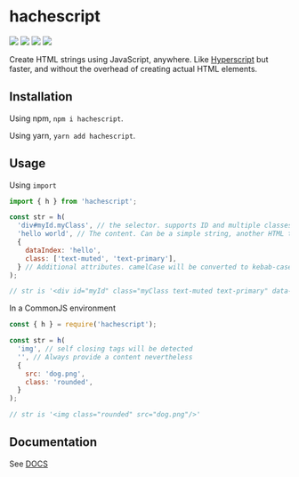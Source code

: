 # hachescript

![](https://badgen.net/github/release/alrico88/hachescript) ![](https://badgen.net/bundlephobia/min/hachescript) ![](https://badgen.net/travis/alrico88/hachescript/master) ![](https://badgen.net/coveralls/c/github/alrico88/hachescript/master)

Create HTML strings using JavaScript, anywhere. Like [Hyperscript](https://github.com/hyperhype/hyperscript) but faster, and without the overhead of creating actual HTML elements.

## Installation

Using npm, `npm i hachescript`.

Using yarn, `yarn add hachescript`.

## Usage

Using `import`

```javascript
import { h } from 'hachescript';

const str = h(
  'div#myId.myClass', // the selector. supports ID and multiple classes
  'hello world', // The content. Can be a simple string, another HTML tag created by hachescript, or an array of them
  {
    dataIndex: 'hello',
    class: ['text-muted', 'text-primary'],
  } // Additional attributes. camelCase will be converted to kebab-case
);

// str is '<div id="myId" class="myClass text-muted text-primary" data-index="hello">hello world</div>'
```

In a CommonJS environment

```javascript
const { h } = require('hachescript');

const str = h(
  'img', // self closing tags will be detected
  '', // Always provide a content nevertheless
  {
    src: 'dog.png',
    class: 'rounded',
  }
);

// str is '<img class="rounded" src="dog.png"/>'
```

## Documentation

See [DOCS](./docs/modules.md)

